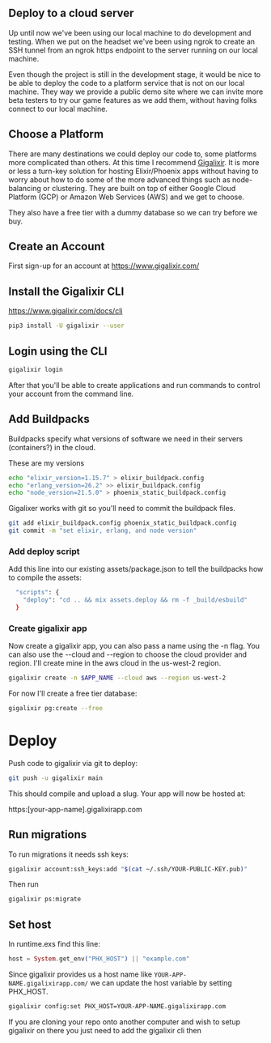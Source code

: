 ## Deploy to a cloud server

Up until now we've been using our local machine to do development and testing.  When we put on the headset we've been using ngrok to create an SSH tunnel from an ngrok https endpoint to the server running on our local machine.

Even though the project is still in the development stage, it would be nice to be able to deploy the code to a platform service that is not on our local machine.  They way we provide a public demo site where we can invite more beta testers to try our game features as we add them, without having folks connect to our local machine.

## Choose a Platform

There are many destinations we could deploy our code to, some platforms more complicated than others.  At this time I recommend [Gigalixir](https://www.gigalixir.com/).  It is more or less a turn-key solution for hosting Elixir/Phoenix apps without having to worry about how to do some of the more advanced things such as node-balancing or clustering.  They are built on top of either Google Cloud Platform (GCP) or Amazon Web Services (AWS) and we get to choose.

They also have a free tier with a dummy database so we can try before we buy.  

## Create an Account

First sign-up for an account at https://www.gigalixir.com/

## Install the Gigalixir CLI

https://www.gigalixir.com/docs/cli

```bash
pip3 install -U gigalixir --user
```

## Login using the CLI

```bash
gigalixir login
```

After that you'll be able to create applications and run commands to control your account from the command line.

## Add Buildpacks

Buildpacks specify what versions of software we need in their servers (containers?) in the cloud.

These are my versions

```bash
echo "elixir_version=1.15.7" > elixir_buildpack.config
echo "erlang_version=26.2" >> elixir_buildpack.config
echo "node_version=21.5.0" > phoenix_static_buildpack.config
```

Gigalixer works with git so you'll need to commit the buildpack files.

```bash
git add elixir_buildpack.config phoenix_static_buildpack.config
git commit -m "set elixir, erlang, and node version"
```

### Add deploy script

Add this line into our existing assets/package.json to tell the buildpacks how to compile the assets:

```bash
  "scripts": {
    "deploy": "cd .. && mix assets.deploy && rm -f _build/esbuild"
  }
```

### Create gigalixir app

Now create a gigalixir app, you can also pass a name using the -n flag.  You can also use the --cloud and --region to choose the cloud provider and region.  I'll create mine in the aws cloud in the us-west-2 region.

```bash
gigalixir create -n $APP_NAME --cloud aws --region us-west-2
```

For now I'll create a free tier database:

```bash
gigalixir pg:create --free
```

# Deploy

Push code to gigalixir via git to deploy:

```bash
git push -u gigalixir main
```

This should compile and upload a slug.  Your app will now be hosted at:

https:[your-app-name].gigalixirapp.com

## Run migrations

To run migrations it needs ssh keys:

```bash
gigalixir account:ssh_keys:add "$(cat ~/.ssh/YOUR-PUBLIC-KEY.pub)"
```

Then run

```bash
gigalixir ps:migrate
```

## Set host

In runtime.exs find this line:

```elixir
host = System.get_env("PHX_HOST") || "example.com"
```

Since gigalixir provides us a host name like `YOUR-APP-NAME.gigalixirapp.com/` we can update the host variable by setting PHX_HOST.

```bash
gigalixir config:set PHX_HOST=YOUR-APP-NAME.gigalixirapp.com
```



If you are cloning your repo onto another computer and wish to setup gigalixir on there you just need to add the gigalixir cli then
